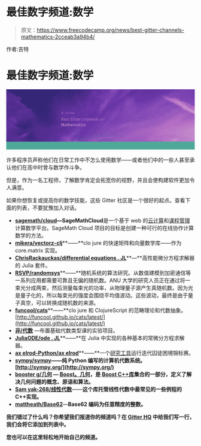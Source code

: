 # 最佳数字频道:数学

> 原文：<https://www.freecodecamp.org/news/best-gitter-channels-mathematics-2cceab3a94b4/>

作者:吉特

# 最佳数字频道:数学

![SmfxGbEe5qz9bw-OZA9oN7MQLC5C7OH36YTt](img/af82ed23d747d4025c8eb39f594e6935.png)

许多程序员声称他们在日常工作中不怎么使用数学——或者他们中的一些人甚至承认他们在高中时曾与数学作斗争。

但是，作为一名工程师，了解数学肯定会拓宽你的视野，并且会使构建软件更加令人满意。

如果你想恢复或提高你的数学技能，这些 Gitter 社区是一个很好的起点。查看下面的列表，不要犹豫加入对话。

*   [**sagemath/cloud**](https://gitter.im/sagemath/cloud)**—SageMathCloud**是一个基于 web 的[云计算](https://en.wikipedia.org/wiki/Cloud_computing)和[课程管理](https://en.wikipedia.org/wiki/Learning_management_system)计算数学平台。SageMath Cloud 项目的目标是创建一种可行的在线协作计算数学的方法。
*   [**mikera/vectorz-clj**](https://gitter.im/mikera/vectorz-clj?)**——**clo jure 的快速矩阵和向量数学库——作为 core.matrix 实现。
*   [**ChrisRackauckas/differential equations . JL**](https://gitter.im/ChrisRackauckas/DifferentialEquations.jl)**—**高性能微分方程求解器的 Julia 套件。
*   [**RSVP/randomsys**](https://gitter.im/rsvp/randomsys)**——**随机系统的算法研究。从数值建模到加密通信等一系列应用都需要可靠且无偏的随机数。ANU 大学的研究人员正在通过将一束光分成两束，然后测量每束光的功率，从物理量子源产生真随机数。因为光是量子化的，所以每束光的强度会围绕平均值波动。这些波动，最终是由于量子真空，可以转换成随机数的来源。
*   [**funcool/cats**](https://gitter.im/funcool/cats)**——**clo jure 和 ClojureScript 的范畴理论和代数抽象。[http://funcool.github.io/cats/latest/](http://funcool.github.io/cats/latest/)
*   [**非/代数**](https://gitter.im/non/algebra) —布置基础代数类型课的实验项目。
*   [**JuliaODE/ode . JL**](https://gitter.im/JuliaODE/ODE.jl)**——**在 Julia 中实现的各种基本的常微分方程求解器。
*   [**ax elrod-Python/ax elrod**](https://gitter.im/Axelrod-Python/Axelrod)**——**一个[研究工具](http://axelrod.readthedocs.org/)运行迭代囚徒困境锦标赛。
*   [**sympy/sympy**](https://gitter.im/sympy/sympy)**——纯 Python 编写的计算机代数系统。[http://sympy.org/](http://sympy.org/)**
*   **[**booster g/几何**](https://gitter.im/boostorg/geometry) — [Boost。几何](http://boost.org/libs/geometry)，是 [Boost C++库](http://github.com/boostorg)集合的一部分，定义了解决几何问题的概念、原语和算法。**
*   **[**Sam yak-268/线性代数**](https://gitter.im/samyak-268/Linear-Algebra)**——**这个库托管线性代数中最常见的一些例程的 C++实现。**
*   **[**mattheath/Base62**](https://gitter.im/mattheath/base62)**—**Base62 编码为任意精度的整数。**

**我们错过了什么吗？你希望我们报道你的频道吗？在 [Gitter HQ](https://gitter.im/gitterHQ/gitter) 中给我们写一行，我们会将它添加到列表中。**

**您也可以在这里轻松地开始自己的频道。**
